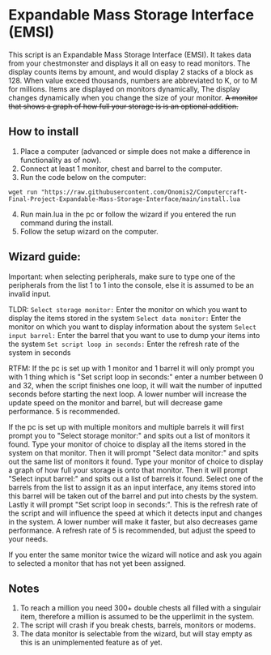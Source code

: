 # Expandable Mass Storage Interface (EMSI)
This script is an Expandable Mass Storage Interface (EMSI). It takes data from your chestmonster and displays it all on easy to read monitors. The display counts items by amount, and would display 2 stacks of a block as 128. When value exceed thousands, numbers are abbreviated to K, or to M for millions. Items are displayed on monitors dynamically, The display changes dynamically when you change the size of your monitor.	~~A monitor that shows a graph of how full your storage is is an optional addition.~~

## How to install
1. Place a computer (advanced or simple does not make a difference in functionality as of now).
2. Connect at least 1 monitor, chest and barrel to the computer.
3. Run the code below on the computer:
```
wget run "https://raw.githubusercontent.com/Onomis2/Computercraft-Final-Project-Expandable-Mass-Storage-Interface/main/install.lua
```
4. Run main.lua in the pc or follow the wizard if you entered the run command during the install.
5. Follow the setup wizard on the computer.

## Wizard guide:
Important: when selecting peripherals, make sure to type one of the peripherals from the list 1 to 1 into the console, else it is assumed to be an invalid input.


TLDR:
```Select storage monitor:```
Enter the monitor on which you want to display the items stored in the system
```Select data monitor:```
Enter the monitor on which you want to display information about the system
```Select input barrel:```
Enter the barrel that you want to use to dump your items into the system
```Set script loop in seconds:```
Enter the refresh rate of the system in seconds


RTFM:
If the pc is set up with 1 monitor and 1 barrel it will only prompt you with 1 thing which is "Set script loop in seconds:" enter a number between 0 and 32, when the script finishes one loop, it will wait the number of inputted seconds before starting the next loop. A lower number will increase the update speed on the monitor and barrel, but will decrease game performance. 5 is recommended.

If the pc is set up with multiple monitors and multiple barrels it will first prompt you to "Select storage monitor:" and spits out a list of monitors it found. Type your monitor of choice to display all the items stored in the system on that monitor. Then it will prompt "Select data monitor:" and spits out the same list of monitors it found. Type your monitor of choice to display a graph of how full your storage is onto that monitor. Then it will prompt "Select input barrel:" and spits out a list of barrels it found. Select one of the barrels from the list to assign it as an input interface, any items stored into this barrel will be taken out of the barrel and put into chests by the system. Lastly it will prompt "Set script loop in seconds:". This is the refresh rate of the script and will influence the speed at which it detects input and changes in the system. A lower number will make it faster, but also decreases game performance. A refresh rate of 5 is recommended, but adjust the speed to your needs.

If you enter the same monitor twice the wizard will notice and ask you again to selected a monitor that has not yet been assigned.

## Notes
1. To reach a million you need 300+ double chests all filled with a singulair item, therefore a million is assumed to be the upperlimit in the system.
2. The script will crash if you break chests, barrels, monitors or modems.
3. The data monitor is selectable from the wizard, but will stay empty as this is an unimplemented feature as of yet.
